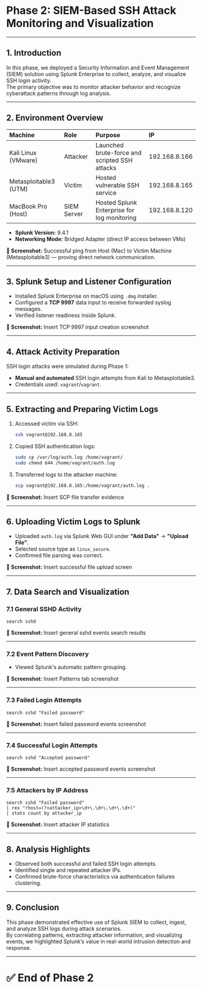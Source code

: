# Phase 2: SIEM-Based SSH Attack Monitoring and Visualization

---

## 1. Introduction

In this phase, we deployed a Security Information and Event Management (SIEM) solution using Splunk Enterprise to collect, analyze, and visualize SSH login activity.  
The primary objective was to monitor attacker behavior and recognize cyberattack patterns through log analysis.

---

## 2. Environment Overview

| Machine | Role | Purpose | IP |
|:--------|:-----|:--------|:--------|
| Kali Linux (VMware) | Attacker | Launched brute-force and scripted SSH attacks | 192.168.8.166 |
| Metasploitable3 (UTM) | Victim | Hosted vulnerable SSH service | 192.168.8.165 |
| MacBook Pro (Host) | SIEM Server | Hosted Splunk Enterprise for log monitoring | 192.168.8.120 |

- **Splunk Version:** 9.4.1
- **Networking Mode:** Bridged Adapter (direct IP access between VMs)

**📸 Screenshot:** Successful ping from Host (Mac) to Victim Machine (Metasploitable3) — proving direct network communication.



---

## 3. Splunk Setup and Listener Configuration

- Installed Splunk Enterprise on macOS using `.dmg` installer.
- Configured a **TCP 9997** data input to receive forwarded syslog messages.
- Verified listener readiness inside Splunk.

**📸 Screenshot:** Insert TCP 9997 input creation screenshot

---

## 4. Attack Activity Preparation

SSH login attacks were simulated during Phase 1:

- **Manual and automated** SSH login attempts from Kali to Metasploitable3.
- Credentials used: `vagrant`/`vagrant`.

---

## 5. Extracting and Preparing Victim Logs

1. Accessed victim via SSH:

    ```bash
    ssh vagrant@192.168.8.165
    ```

2. Copied SSH authentication logs:

    ```bash
    sudo cp /var/log/auth.log /home/vagrant/
    sudo chmod 644 /home/vagrant/auth.log
    ```

3. Transferred logs to the attacker machine:

    ```bash
    scp vagrant@192.168.8.165:/home/vagrant/auth.log .
    ```

**📸 Screenshot:** Insert SCP file transfer evidence

---

## 6. Uploading Victim Logs to Splunk

- Uploaded `auth.log` via Splunk Web GUI under **"Add Data"** → **"Upload File"**.
- Selected source type as `linux_secure`.
- Confirmed file parsing was correct.

**📸 Screenshot:** Insert successful file upload screen

---

## 7. Data Search and Visualization

### 7.1 General SSHD Activity

```spl
search sshd
```

**📸 Screenshot:** Insert general sshd events search results

---

### 7.2 Event Pattern Discovery

- Viewed Splunk's automatic pattern grouping.

**📸 Screenshot:** Insert Patterns tab screenshot

---

### 7.3 Failed Login Attempts

```spl
search sshd "Failed password"
```

**📸 Screenshot:** Insert failed password events screenshot

---

### 7.4 Successful Login Attempts

```spl
search sshd "Accepted password"
```

**📸 Screenshot:** Insert accepted password events screenshot

---

### 7.5 Attackers by IP Address

```spl
search sshd "Failed password"
| rex "rhost=(?<attacker_ip>\d+\.\d+\.\d+\.\d+)"
| stats count by attacker_ip
```

**📸 Screenshot:** Insert attacker IP statistics

---

## 8. Analysis Highlights

- Observed both successful and failed SSH login attempts.
- Identified single and repeated attacker IPs.
- Confirmed brute-force characteristics via authentication failures clustering.

---

## 9. Conclusion

This phase demonstrated effective use of Splunk SIEM to collect, ingest, and analyze SSH logs during attack scenarios.  
By correlating patterns, extracting attacker information, and visualizing events, we highlighted Splunk’s value in real-world intrusion detection and response.

---

# ✅ End of Phase 2
